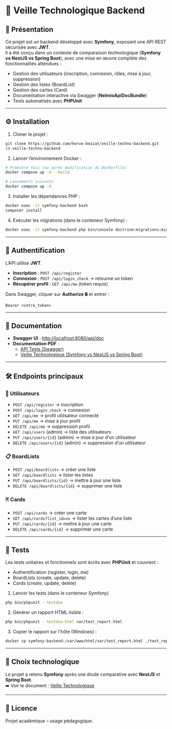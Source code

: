 # 🚀 Veille Technologique Backend

## 📌 Présentation
Ce projet est un backend développé avec **Symfony**, exposant une API REST sécurisée avec **JWT**.  
Il a été conçu dans un contexte de comparaison technologique (**Symfony vs NestJS vs Spring Boot**), avec une mise en œuvre complète des fonctionnalités attendues :  
- Gestion des utilisateurs (inscription, connexion, rôles, mise à jour, suppression)  
- Gestion des listes (BoardList)  
- Gestion des cartes (Card)  
- Documentation interactive via Swagger (**NelmioApiDocBundle**)  
- Tests automatisés avec **PHPUnit**

---

## ⚙️ Installation

1. Cloner le projet :
```bash
git clone https://github.com/herve-beziat/veille-techno-backend.git
cd veille-techno-backend
```

2. Lancer l’environnement Docker :
```bash
# Première fois (ou après modification du Dockerfile)
docker compose up -d --build

# Lancements suivants
docker compose up -d
```

3. Installer les dépendances PHP :
```bash
docker exec -it symfony-backend bash
composer install
```

4. Exécuter les migrations (dans le conteneur Symfony) :
```bash
docker exec -it symfony-backend php bin/console doctrine:migrations:migrate
```

---

## 🔑 Authentification

L’API utilise **JWT**.  
- **Inscription** : `POST /api/register`  
- **Connexion** : `POST /api/login_check` → retourne un token  
- **Récupérer profil** : `GET /api/me` (token requis)  

Dans Swagger, cliquer sur **Authorize 🔒** et entrer :  
```
Bearer <votre_token>
```

---

## 📖 Documentation

- **Swagger UI** : [http://localhost:8080/api/doc](http://localhost:8080/api/doc)  
- **Documentation PDF** :  
  - [API Tests (Swagger)](./docs/API_Documentation_Checklist.pdf)  
  - [Veille Technologique (Symfony vs NestJS vs Spring Boot)](./docs/rapport-veille-back.pdf)  

---

## 🛠️ Endpoints principaux

### 👤 Utilisateurs
- `POST /api/register` → inscription  
- `POST /api/login_check` → connexion  
- `GET /api/me` → profil utilisateur connecté  
- `PUT /api/me` → mise à jour profil  
- `DELETE /api/me` → suppression profil  
- `GET /api/users` (admin) → liste des utilisateurs  
- `PUT /api/users/{id}` (admin) → mise à jour d’un utilisateur  
- `DELETE /api/users/{id}` (admin) → suppression d’un utilisateur  

### 📋 BoardLists
- `POST /api/boardlists` → créer une liste  
- `GET /api/boardlists` → lister les listes  
- `PUT /api/boardlists/{id}` → mettre à jour une liste  
- `DELETE /api/boardlists/{id}` → supprimer une liste  

### 🃏 Cards
- `POST /api/cards` → créer une carte  
- `GET /api/cards?list_id=xx` → lister les cartes d’une liste  
- `PUT /api/cards/{id}` → mettre à jour une carte  
- `DELETE /api/cards/{id}` → supprimer une carte  

---

## 🧪 Tests

Les tests unitaires et fonctionnels sont écrits avec  **PHPUnit** et couvrent :
- Authentification (register, login, me)
- BoardLists (create, update, delete)
- Cards (create, update, delete) 

1. Lancer les tests (dans le conteneur Symfony)
```bash
php bin/phpunit --testdox
```

2. Générer un rapport HTML lisible :
```bash
php bin/phpunit --testdox-html var/test_report.html
```

3. Copier le rapport sur l'hôte (Windows) :
```bash
docker cp symfony-backend:/var/www/html/var/test_report.html ./test_report.html
```

---

## 📌 Choix technologique

Le projet a retenu **Symfony** après une étude comparative avec **NestJS** et **Spring Boot**.  
➡️ Voir le document : [Veille Technologique](./docs/rapport-veille-back.pdf)

---

## 📜 Licence
Projet académique – usage pédagogique.
